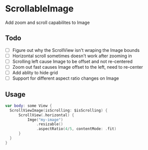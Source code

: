 # ScrollableImage

Add zoom and scroll capabilites to Image



## Todo

- [ ] Figure out why the ScrollView isn't wraping the Image bounds
- [ ] Horizontal scroll sometimes doesn't work after zooming in
- [ ] Scrolling left cause Image to be offset and not re-centered
- [ ] Zoom out fast causes Image offset to the left, need to re-center
- [ ] Add ablity to hide grid
- [ ] Support for different aspect ratio changes on Image

## Usage 

```swift
var body: some View {
  ScrollViewImage(isScrolling: $isScrolling) {
      ScrollView(.horizontal) {
          Imge("my-image")
              .resizable()
              .aspectRatio(4/5, contentMode: .fit)
      }
  }
}
```


